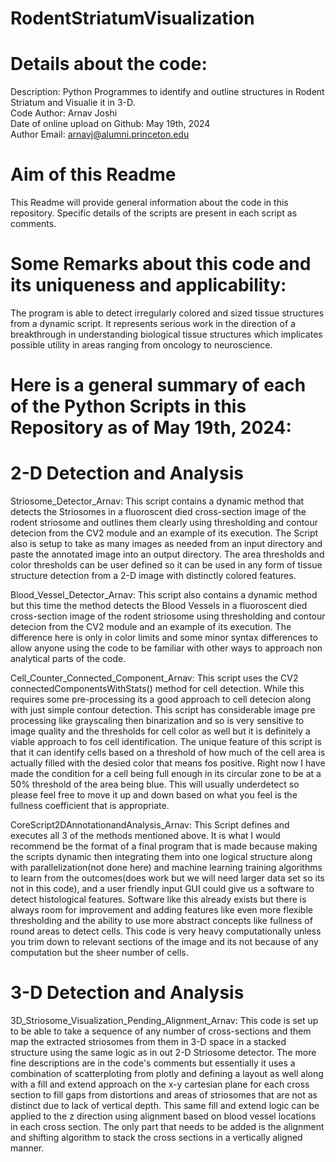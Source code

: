 # RodentStriatumVisualization

# Details about the code:
Description: Python Programmes to identify and outline structures 
in Rodent Striatum and Visualie it in 3-D.  
Code Author: Arnav Joshi  
Date of online upload on Github: May 19th, 2024  
Author Email: arnavj@alumni.princeton.edu

# Aim of this Readme
This Readme will provide general information about the code in this repository. Specific details of the scripts are present in each script as comments.


# Some Remarks about this code and its uniqueness and applicability: 
The program is able to detect irregularly colored and sized tissue structures from a dynamic script. It represents serious work in the direction of a breakthrough in understanding biological tissue structures which implicates possible utility in areas ranging from oncology to neuroscience.

# Here is a general summary of each of the Python Scripts in this Repository as of May 19th, 2024: 

# 2-D Detection and Analysis

Striosome_Detector_Arnav: This  script contains a dynamic method that detects the Striosomes in a fluoroscent died cross-section image of the rodent striosome and outlines them clearly using thresholding and contour detecion from the CV2 module and an example of its execution. The Script also is setup to take as many images as needed from an input directory and paste the annotated image into an output directory. The area thresholds and color thresholds can be user defined so it can be used in any form of tissue structure detection from a 2-D image with distinctly colored features.

Blood_Vessel_Detector_Arnav: This  script also contains a dynamic method but this time the method detects the Blood Vessels in a fluoroscent died cross-section image of the rodent striosome using thresholding and contour detecion from the CV2 module and an example of its execution. The difference here is only in color limits and some minor syntax differences to allow anyone using the code to be familiar with other ways to approach non analytical parts of the code.

Cell_Counter_Connected_Component_Arnav: This script uses the CV2 connectedComponentsWithStats() method for cell detection. While this requires some pre-processing its a good approach to cell detecion along with just simple contour detection. This script has considerable image pre processing like grayscaling then binarization and so is very sensitive to image quality and the thresholds for cell color as well but it is definitely a viable approach to fos cell identification. The unique feature of this script is that it can identify cells based on a threshold of how much of the cell area is actually filled with the desied color that means fos positive. Right now I have made the condition for a cell being full enough in its circular zone to be at a 50% threshold of the area being blue. This will usually underdetect so please feel free to move it up and down based on what you feel is the fullness coefficient that is appropriate.

CoreScript2DAnnotationandAnalysis_Arnav: This Script defines and executes all 3 of the methods mentioned above. It is what I would recommend be the format of a final program that is made because making the scripts dynamic then integrating them into one logical structure along with parallelization(not done here) and machine learning training algorithms to learn from the outcomes(does work but we will need larger data set so its not in this code), and a user friendly input GUI could give us a software to detect histological features. Software like this already exists but there is always room for improvement and adding features like even more flexible thresholding and the ability to use more abstract concepts like fullness of round areas to detect cells. This code is very heavy computationally unless you trim down to relevant sections of the image and its not because of any computation but the sheer number of cells.

# 3-D Detection and Analysis

3D_Striosome_Visualization_Pending_Alignment_Arnav: This code is set up to be able to take a sequence of any number of cross-sections and them map the extracted striosomes from them in 3-D space in a stacked structure using the same logic as in out 2-D Striosome detector. The more fine descriptions are in the code's comments but essentially it uses a combination of scatterploting from plotly and defining a layout as well along with a fill and extend approach on the x-y cartesian plane for each cross section to fill gaps from distortions and areas of striosomes that are not as distinct due to lack of vertical depth. This same fill and extend logic can be applied to the z direction using alignment based on blood vessel locations in each cross section. The only part that needs to be added is the alignment and shifting algorithm to stack the cross sections in a vertically aligned manner.



